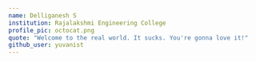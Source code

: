 ```yaml
---
name: Delliganesh S
institution: Rajalakshmi Engineering College
profile_pic: octocat.png
quote: "Welcome to the real world. It sucks. You're gonna love it!"
github_user: yuvanist
---
```

